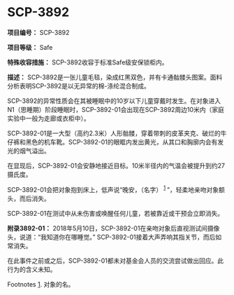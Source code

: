 # SCP-3892
                        


**项目编号：** SCP-3892

**项目等级：** Safe

**特殊收容措施：** SCP-3892收容于标准Safe级安保锁柜内。

**描述：** SCP-3892是一张儿童毛毯，染成红黑双色，并有卡通骷髅头图案。面料分析表明SCP-3892是以无异常的棉-涤纶混合制成。

SCP-3892的异常性质会在其被睡眠中的10岁以下儿童穿戴时发生。在对象进入N1（思睡期）阶段睡眠时，SCP-3892-01会出现在SCP-3892周边10米内（家庭实验中一般为走廊或衣柜中）。

SCP-3892-01是一大型（高约2.3米）人形骷髅，穿着带刺的皮革夹克、破烂的牛仔裤和黑色的机车靴。SCP-3892-01的眼眶内发出黄光，从其口和胸廓内会有发光的烟气溢出。

在显现后，SCP-3892-01会安静地接近目标。10米半径内的气温会被提升到约27摄氏度。

SCP-3892-01会把对象抱到床上，低声说“晚安，（名字）<sup class='footnoteref'>
 <a shape='rect' class='footnoteref' id='footnoteref-1' href='javascript:;' onclick='WIKIDOT.page.utils.scrollToReference(&apos;footnote-1&apos;)'>1</a>
</sup>”，轻柔地亲吻对象额头，而后消失。

SCP-3892-01在测试中从未伤害或唤醒任何儿童，若被靠近或干预会立即消失。

**附录3892-01：** 2018年5月10日，SCP-3892-01在亲吻对象后直视测试间摄像头，说道：“我知道你在哪睡觉。” SCP-3892-01接着大声弄响其指关节，而后如常消失。

在此事件之前或之后，SCP-3892-01都未对基金会人员的交流尝试做出回应。此行为的含义未知。



Footnotes
<a shape='rect' href='javascript:;' onclick='WIKIDOT.page.utils.scrollToReference(&apos;footnoteref-1&apos;)'>1</a>. 对象的名。


                    